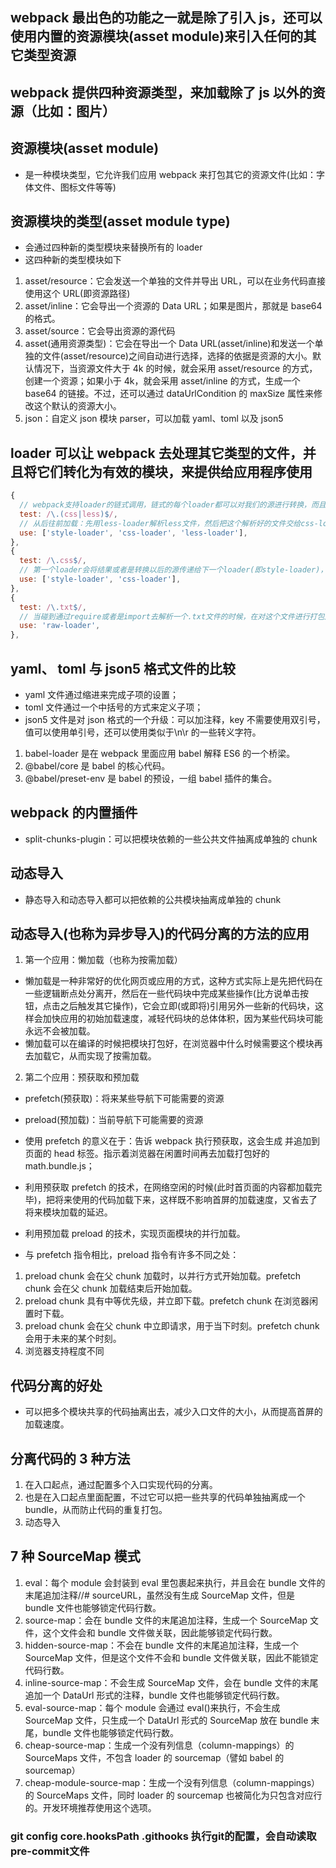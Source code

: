 ## webpack 最出色的功能之一就是除了引入 js，还可以使用内置的资源模块(asset module)来引入任何的其它类型资源

## webpack 提供四种资源类型，来加载除了 js 以外的资源（比如：图片）

## 资源模块(asset module)

- 是一种模块类型，它允许我们应用 webpack 来打包其它的资源文件(比如：字体文件、图标文件等等)

## 资源模块的类型(asset module type)

- 会通过四种新的类型模块来替换所有的 loader
- 这四种新的类型模块如下

1. asset/resource：它会发送一个单独的文件并导出 URL，可以在业务代码直接使用这个 URL(即资源路径)
2. asset/inline：它会导出一个资源的 Data URL；如果是图片，那就是 base64 的格式。
3. asset/source：它会导出资源的源代码
4. asset(通用资源类型)：它会在导出一个 Data URL(asset/inline)和发送一个单独的文件(asset/resource)之间自动进行选择，选择的依据是资源的大小。默认情况下，当资源文件大于 4k 的时候，就会采用 asset/resource 的方式，创建一个资源；如果小于 4k，就会采用 asset/inline 的方式，生成一个 base64 的链接。不过，还可以通过 dataUrlCondition 的 maxSize 属性来修改这个默认的资源大小。
5. json：自定义 json 模块 parser，可以加载 yaml、toml 以及 json5

## loader 可以让 webpack 去处理其它类型的文件，并且将它们转化为有效的模块，来提供给应用程序使用

```js
{
  // webpack支持loader的链式调用，链式的每个loader都可以对我们的源进行转换，而且转换是逆序的；
  test: /\.(css|less)$/,
  // 从后往前加载：先用less-loader解析less文件，然后把这个解析好的文件交给css-loader，接着css-loader再把结果通过style-loader放置到页面的head标签里。
  use: ['style-loader', 'css-loader', 'less-loader'],
},
{
  test: /\.css$/,
  // 第一个loader会将结果或者是转换以后的源传递给下一个loader(即style-loader)，最后webpack希望style-loader会返回一个js.
  use: ['style-loader', 'css-loader'],
},
{
  test: /\.txt$/,
  // 当碰到通过require或者是import去解析一个.txt文件的时候，在对这个文件进行打包之前，先使用raw-loader转化。
  use: 'raw-loader',
},
```

## yaml、 toml 与 json5 格式文件的比较

- yaml 文件通过缩进来完成子项的设置；
- toml 文件通过一个中括号的方式来定义子项；
- json5 文件是对 json 格式的一个升级：可以加注释，key 不需要使用双引号，值可以使用单引号，还可以使用类似于\n\r 的一些转义字符。

1. babel-loader 是在 webpack 里面应用 babel 解释 ES6 的一个桥梁。
2. @babel/core 是 babel 的核心代码。
3. @babel/preset-env 是 babel 的预设，一组 babel 插件的集合。

## webpack 的内置插件

- split-chunks-plugin：可以把模块依赖的一些公共文件抽离成单独的 chunk

## 动态导入

- 静态导入和动态导入都可以把依赖的公共模块抽离成单独的 chunk

## 动态导入(也称为异步导入)的代码分离的方法的应用

1. 第一个应用：懒加载（也称为按需加载）

- 懒加载是一种非常好的优化网页或应用的方式，这种方式实际上是先把代码在一些逻辑断点处分离开，然后在一些代码块中完成某些操作(比方说单击按钮，点击之后触发其它操作)，它会立即(或即将)引用另外一些新的代码块，这样会加快应用的初始加载速度，减轻代码块的总体体积，因为某些代码块可能永远不会被加载。
- 懒加载可以在编译的时候把模块打包好，在浏览器中什么时候需要这个模块再去加载它，从而实现了按需加载。

2. 第二个应用：预获取和预加载

- prefetch(预获取)：将来某些导航下可能需要的资源
- preload(预加载)：当前导航下可能需要的资源

- 使用 prefetch 的意义在于：告诉 webpack 执行预获取，这会生成 <link rel="prefetch" as="script" href="math.bundle.js"> 并追加到页面的 head 标签。指示着浏览器在闲置时间再去加载打包好的 math.bundle.js；
- 利用预获取 prefetch 的技术，在网络空闲的时候(此时首页面的内容都加载完毕)，把将来使用的代码加载下来，这样既不影响首屏的加载速度，又省去了将来模块加载的延迟。
- 利用预加载 preload 的技术，实现页面模块的并行加载。

- 与 prefetch 指令相比，preload 指令有许多不同之处：

1. preload chunk 会在父 chunk 加载时，以并行方式开始加载。prefetch chunk 会在父 chunk 加载结束后开始加载。
2. preload chunk 具有中等优先级，并立即下载。prefetch chunk 在浏览器闲置时下载。
3. preload chunk 会在父 chunk 中立即请求，用于当下时刻。prefetch chunk 会用于未来的某个时刻。
4. 浏览器支持程度不同

## 代码分离的好处

- 可以把多个模块共享的代码抽离出去，减少入口文件的大小，从而提高首屏的加载速度。

## 分离代码的 3 种方法

1. 在入口起点，通过配置多个入口实现代码的分离。
2. 也是在入口起点里面配置，不过它可以把一些共享的代码单独抽离成一个 bundle，从而防止代码的重复打包。
3. 动态导入

## 7 种 SourceMap 模式

1. eval：每个 module 会封装到 eval 里包裹起来执行，并且会在 bundle 文件的末尾追加注释//# sourceURL，虽然没有生成 SourceMap 文件，但是 bundle 文件也能够锁定代码行数。
2. source-map：会在 bundle 文件的末尾追加注释，生成一个 SourceMap 文件，这个文件会和 bundle 文件做关联，因此能够锁定代码行数。
3. hidden-source-map：不会在 bundle 文件的末尾追加注释，生成一个 SourceMap 文件，但是这个文件不会和 bundle 文件做关联，因此不能锁定代码行数。
4. inline-source-map：不会生成 SourceMap 文件，会在 bundle 文件的末尾追加一个 DataUrl 形式的注释，bundle 文件也能够锁定代码行数。
5. eval-source-map：每个 module 会通过 eval()来执行，不会生成 SourceMap 文件，只生成一个 DataUrl 形式的 SourceMap 放在 bundle 末尾，bundle 文件也能够锁定代码行数。
6. cheap-source-map：生成一个没有列信息（column-mappings）的 SourceMaps 文件，不包含 loader 的 sourcemap（譬如 babel 的 sourcemap）
7. cheap-module-source-map：生成一个没有列信息（column-mappings）的 SourceMaps 文件，同时 loader 的 sourcemap 也被简化为只包含对应行的。开发环境推荐使用这个选项。

### git config core.hooksPath .githooks  执行git的配置，会自动读取pre-commit文件
